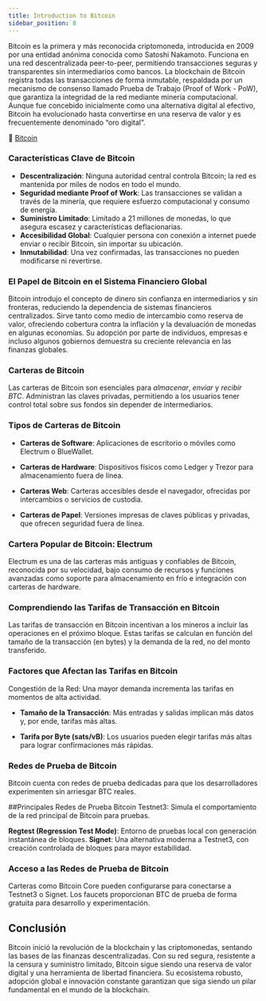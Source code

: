```yaml
---
title: Introduction to Bitcoin
sidebar_position: 8
---
```




Bitcoin es la primera y más reconocida criptomoneda, introducida en 2009 por una entidad anónima conocida como Satoshi Nakamoto. Funciona en una red descentralizada peer-to-peer, permitiendo transacciones seguras y transparentes sin intermediarios como bancos. La blockchain de Bitcoin registra todas las transacciones de forma inmutable, respaldada por un mecanismo de consenso llamado Prueba de Trabajo (Proof of Work - PoW), que garantiza la integridad de la red mediante minería computacional.
Aunque fue concebido inicialmente como una alternativa digital al efectivo, Bitcoin ha evolucionado hasta convertirse en una reserva de valor y es frecuentemente denominado “oro digital”.

🔗 [Bitcoin](https://bitcoin.org/en/)

### Características Clave de Bitcoin

* **Descentralización**: Ninguna autoridad central controla Bitcoin; la red es mantenida por miles de nodos en todo el mundo.
* **Seguridad mediante Proof of Work**: Las transacciones se validan a través de la minería, que requiere esfuerzo computacional y consumo de energía.
* **Suministro Limitado**: Limitado a 21 millones de monedas, lo que asegura escasez y características deflacionarias.
* **Accesibilidad Global**: Cualquier persona con conexión a internet puede enviar o recibir Bitcoin, sin importar su ubicación.
* **Inmutabilidad**: Una vez confirmadas, las transacciones no pueden modificarse ni revertirse.

### El Papel de Bitcoin en el Sistema Financiero Global

Bitcoin introdujo el concepto de dinero sin confianza en intermediarios y sin fronteras, reduciendo la dependencia de sistemas financieros centralizados. Sirve tanto como medio de intercambio como reserva de valor, ofreciendo cobertura contra la inflación y la devaluación de monedas en algunas economías.
Su adopción por parte de individuos, empresas e incluso algunos gobiernos demuestra su creciente relevancia en las finanzas globales.

### Carteras de Bitcoin
Las carteras de Bitcoin son esenciales para *almacenar*, *enviar* y *recibir BTC*. Administran las claves privadas, permitiendo a los usuarios tener control total sobre sus fondos sin depender de intermediarios.

### Tipos de Carteras de Bitcoin
* **Carteras de Software**: Aplicaciones de escritorio o móviles como Electrum o BlueWallet.

* **Carteras de Hardware**: Dispositivos físicos como Ledger y Trezor para almacenamiento fuera de línea.

* **Carteras Web**: Carteras accesibles desde el navegador, ofrecidas por intercambios o servicios de custodia.

* **Carteras de Papel**: Versiones impresas de claves públicas y privadas, que ofrecen seguridad fuera de línea.

### Cartera Popular de Bitcoin: Electrum
Electrum es una de las carteras más antiguas y confiables de Bitcoin, reconocida por su velocidad, bajo consumo de recursos y funciones avanzadas como soporte para almacenamiento en frío e integración con carteras de hardware.

### Comprendiendo las Tarifas de Transacción en Bitcoin
Las tarifas de transacción en Bitcoin incentivan a los mineros a incluir las operaciones en el próximo bloque. Estas tarifas se calculan en función del tamaño de la transacción (en bytes) y la demanda de la red, no del monto transferido.

### Factores que Afectan las Tarifas en Bitcoin
Congestión de la Red: Una mayor demanda incrementa las tarifas en momentos de alta actividad.

* **Tamaño de la Transacción**: Más entradas y salidas implican más datos y, por ende, tarifas más altas.

* **Tarifa por Byte (sats/vB)**: Los usuarios pueden elegir tarifas más altas para lograr confirmaciones más rápidas.

### Redes de Prueba de Bitcoin
Bitcoin cuenta con redes de prueba dedicadas para que los desarrolladores experimenten sin arriesgar BTC reales.

##Principales Redes de Prueba
Bitcoin Testnet3: Simula el comportamiento de la red principal de Bitcoin para pruebas.

**Regtest (Regression Test Mode)**: Entorno de pruebas local con generación instantánea de bloques.
**Signet**: Una alternativa moderna a Testnet3, con creación controlada de bloques para mayor estabilidad.

### Acceso a las Redes de Prueba de Bitcoin
Carteras como Bitcoin Core pueden configurarse para conectarse a Testnet3 o Signet. Los faucets proporcionan BTC de prueba de forma gratuita para desarrollo y experimentación.

## Conclusión
Bitcoin inició la revolución de la blockchain y las criptomonedas, sentando las bases de las finanzas descentralizadas. Con su red segura, resistente a la censura y suministro limitado, Bitcoin sigue siendo una reserva de valor digital y una herramienta de libertad financiera. Su ecosistema robusto, adopción global e innovación constante garantizan que siga siendo un pilar fundamental en el mundo de la blockchain.